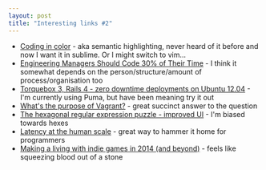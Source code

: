 ```yaml
---
layout: post
title: "Interesting links #2"
---
```


* [Coding in color](https://medium.com/p/3a6db2743a1e/) - aka semantic highlighting, never heard of it before and now I want it in sublime. Or I might switch to vim...
* [Engineering Managers Should Code 30% of Their Time](http://www.drdobbs.com/architecture-and-design/engineering-managers-should-code-30-of-t/240165174) - I think it somewhat depends on the person/structure/amount of process/organisation too
* [Torquebox 3, Rails 4 - zero downtime deployments on Ubuntu 12.04](http://www.amberbit.com/blog/2014/1/20/torquebox-3-rails-4-zero-downtime-deployment-ubuntu-12-04/?utm_medium=email&utm_source=rubyweekly) - I'm currently using Puma, but have been meaning try it out
* [What's the purpose of Vagrant?](http://www.reddit.com/r/rails/comments/1w7sid/whats_the_purpose_of_vagrant/cezgo71) - great succinct answer to the question
* [The hexagonal regular expression puzzle - improved UI](http://rampion.github.io/RegHex/) - I'm biased towards hexes
* [Latency at the human scale](http://imgur.com/usWXmhM) - great way to hammer it home for programmers
* [Making a living with indie games in 2014 (and beyond)](http://www.gamasutra.com/blogs/AaronSanFilippo/20140110/208431/Making_a_living_with_indie_games_in_2014_and_beyond.php) - feels like squeezing blood out of a stone